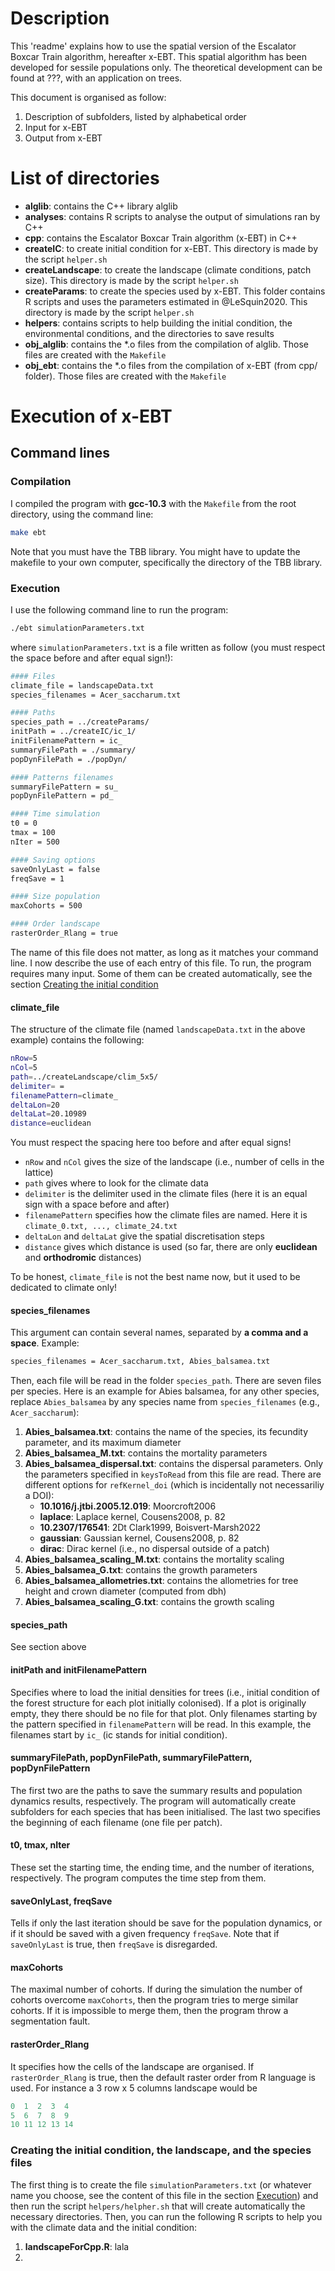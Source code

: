# Description

This 'readme' explains how to use the spatial version of the Escalator Boxcar Train algorithm, hereafter x-EBT. This spatial algorithm has been developed for sessile populations only. The theoretical development can be found at ???, with an application on trees.

This document is organised as follow:

1. Description of subfolders, listed by alphabetical order
2. Input for x-EBT
3. Output from x-EBT

# List of directories

- **alglib**: contains the C++ library alglib
- **analyses**: contains R scripts to analyse the output of simulations ran by C++
- **cpp**: contains the Escalator Boxcar Train algorithm (x-EBT) in C++
- **createIC**: to create initial condition for x-EBT. This directory is made by the script `helper.sh`
- **createLandscape**: to create the landscape (climate conditions, patch size). This directory is made by the script `helper.sh`
- **createParams**: to create the species used by x-EBT. This folder contains R scripts and uses the parameters estimated in @LeSquin2020. This directory is made by the script `helper.sh`
- **helpers**: contains scripts to help building the initial condition, the environmental conditions, and the directories to save results
- **obj_alglib**: contains the *.o files from the compilation of alglib. Those files are created with the `Makefile`
- **obj_ebt**: contains the *.o files from the compilation of x-EBT (from cpp/ folder). Those files are created with the `Makefile`

# Execution of x-EBT

## Command lines

### Compilation

I compiled the program with **gcc-10.3** with the `Makefile` from the root directory, using the command line:

```sh
make ebt
```

Note that you must have the TBB library. You might have to update the makefile to your own computer, specifically the directory of the TBB library.

### Execution

I use the following command line to run the program:

```sh
./ebt simulationParameters.txt
```

where `simulationParameters.txt` is a file written as follow (you must respect the space before and after equal sign!):

```bash
#### Files
climate_file = landscapeData.txt
species_filenames = Acer_saccharum.txt

#### Paths
species_path = ../createParams/
initPath = ../createIC/ic_1/
initFilenamePattern = ic_
summaryFilePath = ./summary/
popDynFilePath = ./popDyn/

#### Patterns filenames
summaryFilePattern = su_
popDynFilePattern = pd_

#### Time simulation
t0 = 0
tmax = 100
nIter = 500

#### Saving options
saveOnlyLast = false
freqSave = 1

#### Size population
maxCohorts = 500

#### Order landscape
rasterOrder_Rlang = true
```

The name of this file does not matter, as long as it matches your command line. I now describe the use of each entry of this file. To run, the program requires many input. Some of them can be created automatically, see the section [Creating the initial condition](#creating-the-initial-condition,-the-landscape,-and-the-species-files)

#### climate_file

The structure of the climate file (named `landscapeData.txt` in the above example) contains the following:

```bash
nRow=5
nCol=5
path=../createLandscape/clim_5x5/
delimiter= = 
filenamePattern=climate_
deltaLon=20
deltaLat=20.10989
distance=euclidean
```

You must respect the spacing here too before and after equal signs!

- `nRow` and `nCol` gives the size of the landscape (i.e., number of cells in the lattice)
- `path` gives where to look for the climate data
- `delimiter` is the delimiter used in the climate files (here it is an equal sign with a space before and after)
- `filenamePattern` specifies how the climate files are named. Here it is `climate_0.txt, ..., climate_24.txt`
- `deltaLon` and `deltaLat` give the spatial discretisation steps
- `distance` gives which distance is used (so far, there are only **euclidean** and **orthodromic** distances)

To be honest, `climate_file` is not the best name now, but it used to be dedicated to climate only!

#### species_filenames

This argument can contain several names, separated by **a comma and a space**. Example:

```bash
species_filenames = Acer_saccharum.txt, Abies_balsamea.txt
```

Then, each file will be read in the folder `species_path`. There are seven files per species. Here is an example for Abies balsamea, for any other species, replace `Abies_balsamea` by any species name from `species_filenames` (e.g., `Acer_saccharum`):

1. **Abies_balsamea.txt**: contains the name of the species, its fecundity parameter, and its maximum diameter
2. **Abies_balsamea_M.txt**: contains the mortality parameters
3. **Abies_balsamea_dispersal.txt**: contains the dispersal parameters. Only the parameters specified in `keysToRead` from this file are read. There are different options for `refKernel_doi` (which is incidentally not necessariliy a DOI):
   - **10.1016/j.jtbi.2005.12.019**: Moorcroft2006
   - **laplace**: Laplace kernel, Cousens2008, p. 82
   - **10.2307/176541**: 2Dt Clark1999, Boisvert-Marsh2022
   - **gaussian**: Gaussian kernel, Cousens2008, p. 82
   - **dirac**: Dirac kernel (i.e., no dispersal outside of a patch)
4. **Abies_balsamea_scaling_M.txt**: contains the mortality scaling
5. **Abies_balsamea_G.txt**: contains the growth parameters
6. **Abies_balsamea_allometries.txt**: contains the allometries for tree height and crown diameter (computed from dbh)
7. **Abies_balsamea_scaling_G.txt**: contains the growth scaling

#### species_path

See section above

#### initPath and initFilenamePattern

Specifies where to load the initial densities for trees (i.e., initial condition of the forest structure for each plot initially colonised). If a plot is originally empty, they there should be no file for that plot. Only filenames starting by the pattern specified in `filenamePattern` will be read. In this example, the filenames start by `ic_` (ic stands for initial condition).

#### summaryFilePath, popDynFilePath, summaryFilePattern, popDynFilePattern

The first two are the paths to save the summary results and population dynamics results, respectively. The program will automatically create subfolders for each species that has been initialised. The last two specifies the beginning of each filename (one file per patch).

#### t0, tmax, nIter

These set the starting time, the ending time, and the number of iterations, respectively. The program computes the time step from them.

#### saveOnlyLast, freqSave

Tells if only the last iteration should be save for the population dynamics, or if it should be saved with a given frequency `freqSave`. Note that if `saveOnlyLast` is true, then `freqSave` is disregarded.

#### maxCohorts

The maximal number of cohorts. If during the simulation the number of cohorts overcome `maxCohorts`, then the program tries to merge similar cohorts. If it is impossible to merge them, then the program throw a segmentation fault.

#### rasterOrder_Rlang

It specifies how the cells of the landscape are organised. If `rasterOrder_Rlang` is true, then the default raster order from R language is used. For instance a 3 row x 5 columns landscape would be

```R
0  1  2  3  4
5  6  7  8  9
10 11 12 13 14
```

### Creating the initial condition, the landscape, and the species files

The first thing is to create the file `simulationParameters.txt` (or whatever name you choose, see the content of this file in the section [Execution](#execution)) and then run the script `helpers/helpher.sh` that will create automatically the necessary directories. Then, you can run the following R scripts to help you with the climate data and the initial condition:

1. **landscapeForCpp.R**: lala
2. 
